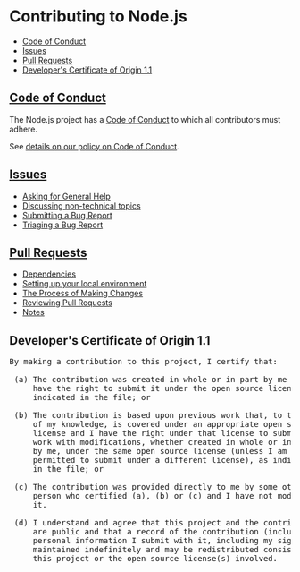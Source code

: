 # Contributing to Node.js

* [Code of Conduct](#code-of-conduct)
* [Issues](#issues)
* [Pull Requests](#pull-requests)
* [Developer's Certificate of Origin 1.1](#developers-certificate-of-origin)

## [Code of Conduct](./doc/contributing/code-of-conduct.md)

The Node.js project has a
[Code of Conduct](https://github.com/nodejs/admin/blob/HEAD/CODE_OF_CONDUCT.md)
to which all contributors must adhere.

See [details on our policy on Code of Conduct](./doc/contributing/code-of-conduct.md).

## [Issues](./doc/contributing/issues.md)

* [Asking for General Help](./doc/contributing/issues.md#asking-for-general-help)
* [Discussing non-technical topics](./doc/contributing/issues.md#discussing-non-technical-topics)
* [Submitting a Bug Report](./doc/contributing/issues.md#submitting-a-bug-report)
* [Triaging a Bug Report](./doc/contributing/issues.md#triaging-a-bug-report)

## [Pull Requests](./doc/contributing/pull-requests.md)

* [Dependencies](./doc/contributing/pull-requests.md#dependencies)
* [Setting up your local environment](./doc/contributing/pull-requests.md#setting-up-your-local-environment)
* [The Process of Making Changes](./doc/contributing/pull-requests.md#the-process-of-making-changes)
* [Reviewing Pull Requests](./doc/contributing/pull-requests.md#reviewing-pull-requests)
* [Notes](./doc/contributing/pull-requests.md#notes)

<a id="developers-certificate-of-origin"></a>

## Developer's Certificate of Origin 1.1

<pre>
By making a contribution to this project, I certify that:

 (a) The contribution was created in whole or in part by me and I
     have the right to submit it under the open source license
     indicated in the file; or

 (b) The contribution is based upon previous work that, to the best
     of my knowledge, is covered under an appropriate open source
     license and I have the right under that license to submit that
     work with modifications, whether created in whole or in part
     by me, under the same open source license (unless I am
     permitted to submit under a different license), as indicated
     in the file; or

 (c) The contribution was provided directly to me by some other
     person who certified (a), (b) or (c) and I have not modified
     it.

 (d) I understand and agree that this project and the contribution
     are public and that a record of the contribution (including all
     personal information I submit with it, including my sign-off) is
     maintained indefinitely and may be redistributed consistent with
     this project or the open source license(s) involved.
</pre>
